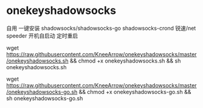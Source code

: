 # onekeyshadowsocks
 自用 一键安装 shadowsocks/shadowsocks-go shadowsocks-crond
  锐速/net speeder  开机自启动  定时重启
  
wget https://raw.githubusercontent.com/KneeArrow/onekeyshadowsocks/master/onekeyshadowsocks.sh && chmod +x onekeyshadowsocks.sh && sh onekeyshadowsocks.sh 

wget https://raw.githubusercontent.com/KneeArrow/onekeyshadowsocks/master/onekeyshadowsocks-go.sh && chmod +x onekeyshadowsocks-go.sh && sh onekeyshadowsocks-go.sh 
